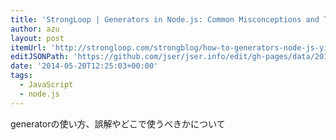 ```yaml
---
title: 'StrongLoop | Generators in Node.js: Common Misconceptions and Three Good Use Cases'
author: azu
layout: post
itemUrl: 'http://strongloop.com/strongblog/how-to-generators-node-js-yield-use-cases/'
editJSONPath: 'https://github.com/jser/jser.info/edit/gh-pages/data/2014/05/index.json'
date: '2014-05-20T12:25:03+00:00'
tags:
  - JavaScript
  - node.js
---
```

generatorの使い方、誤解やどこで使うべきかについて

